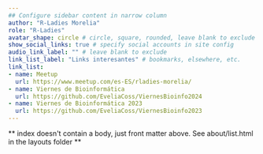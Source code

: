 ```yaml
---
## Configure sidebar content in narrow column
author: "R-Ladies Morelia"
role: "R-Ladies"
avatar_shape: circle # circle, square, rounded, leave blank to exclude
show_social_links: true # specify social accounts in site config
audio_link_label: "" # leave blank to exclude
link_list_label: "Links interesantes" # bookmarks, elsewhere, etc.
link_list:
- name: Meetup
  url: https://www.meetup.com/es-ES/rladies-morelia/
- name: Viernes de Bioinformática
  url: https://github.com/EveliaCoss/ViernesBioinfo2024
- name: Viernes de Bioinformática 2023
  url: https://github.com/EveliaCoss/ViernesBioinfo2023
---
```


** index doesn't contain a body, just front matter above.
See about/list.html in the layouts folder **